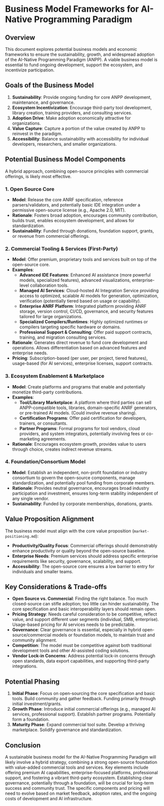 # Business Model Frameworks for AI-Native Programming Paradigm

## Overview

This document explores potential business models and economic frameworks to ensure the sustainability, growth, and widespread adoption of the AI-Native Programming Paradigm (ANPP). A viable business model is essential to fund ongoing development, support the ecosystem, and incentivize participation.

## Goals of the Business Model

1.  **Sustainability**: Provide ongoing funding for core ANPP development, maintenance, and governance.
2.  **Ecosystem Incentivization**: Encourage third-party tool development, library creation, training providers, and consulting services.
3.  **Adoption Drive**: Make adoption economically attractive for organizations.
4.  **Value Capture**: Capture a portion of the value created by ANPP to reinvest in the paradigm.
5.  **Accessibility**: Balance sustainability with accessibility for individual developers, researchers, and smaller organizations.

## Potential Business Model Components

A hybrid approach, combining open-source principles with commercial offerings, is likely most effective.

### 1. Open Source Core

*   **Model**: Release the core ANRF specification, reference parsers/validators, and potentially basic IDE integration under a permissive open-source license (e.g., Apache 2.0, MIT).
*   **Rationale**: Fosters broad adoption, encourages community contribution, builds trust, enables ecosystem development, and allows for standardization.
*   **Sustainability**: Funded through donations, foundation support, grants, or revenue from commercial offerings.

### 2. Commercial Tooling & Services (First-Party)

*   **Model**: Offer premium, proprietary tools and services built on top of the open-source core.
*   **Examples**:
    *   **Advanced IDE Features**: Enhanced AI assistance (more powerful models, specialized features), advanced visualizations, enterprise-level collaboration tools.
    *   **Managed AI Services**: Cloud-hosted AI Integration Service providing access to optimized, scalable AI models for generation, optimization, verification (potentially tiered based on usage or capability).
    *   **Enterprise ANRF Platform**: Integrated platform providing ANRF storage, version control, CI/CD, governance, and security features tailored for large organizations.
    *   **Specialized Compilers/Runtimes**: Highly optimized runtimes or compilers targeting specific hardware or domains.
    *   **Professional Support & Consulting**: Offer paid support contracts, training, and migration consulting services.
*   **Rationale**: Generates direct revenue to fund core development and operations. Allows differentiation based on advanced features and enterprise needs.
*   **Pricing**: Subscription-based (per user, per project, tiered features), usage-based (for AI services), enterprise licenses, support contracts.

### 3. Ecosystem Enablement & Marketplace

*   **Model**: Create platforms and programs that enable and potentially monetize third-party contributions.
*   **Examples**:
    *   **Tool/Library Marketplace**: A platform where third parties can sell ANPP-compatible tools, libraries, domain-specific ANRF generators, or pre-trained AI models. (Could involve revenue sharing).
    *   **Certification Programs**: Offer paid certification for developers, trainers, or consultants.
    *   **Partner Programs**: Formal programs for tool vendors, cloud providers, and system integrators, potentially involving fees or co-marketing agreements.
*   **Rationale**: Encourages ecosystem growth, provides value to users through choice, creates indirect revenue streams.

### 4. Foundation/Consortium Model

*   **Model**: Establish an independent, non-profit foundation or industry consortium to govern the open-source components, manage standardization, and potentially pool funding from corporate members.
*   **Rationale**: Provides neutral governance, encourages broad industry participation and investment, ensures long-term stability independent of any single vendor.
*   **Sustainability**: Funded by corporate memberships, donations, grants.

## Value Proposition Alignment

The business model must align with the core value proposition (`market-positioning.md`):

*   **Productivity/Quality Focus**: Commercial offerings should demonstrably enhance productivity or quality beyond the open-source baseline.
*   **Enterprise Needs**: Premium services should address specific enterprise requirements like security, governance, scalability, and support.
*   **Accessibility**: The open-source core ensures a low barrier to entry for individuals and smaller teams.

## Key Considerations & Trade-offs

*   **Open Source vs. Commercial**: Finding the right balance. Too much closed-source can stifle adoption; too little can hinder sustainability. The core specification and basic interoperability layers should remain open.
*   **Pricing Strategy**: Needs careful consideration to be competitive, reflect value, and support different user segments (individual, SMB, enterprise). Usage-based pricing for AI services needs to be predictable.
*   **Governance**: Clear governance is essential, especially in hybrid open-source/commercial models or foundation models, to maintain trust and community alignment.
*   **Competition**: The model must be competitive against both traditional development tools and other AI-assisted coding solutions.
*   **Vendor Lock-in Concerns**: Address potential lock-in concerns through open standards, data export capabilities, and supporting third-party integrations.

## Potential Phasing

1.  **Initial Phase**: Focus on open-sourcing the core specification and basic tools. Build community and gather feedback. Funding primarily through initial investment/grants.
2.  **Growth Phase**: Introduce initial commercial offerings (e.g., managed AI services, professional support). Establish partner programs. Potentially form a foundation.
3.  **Maturity Phase**: Expand commercial tool suite. Develop a thriving marketplace. Solidify governance and standardization.

## Conclusion

A sustainable business model for the AI-Native Programming Paradigm will likely involve a hybrid strategy, combining a strong open-source foundation with value-added commercial tools and services. Key elements include offering premium AI capabilities, enterprise-focused platforms, professional support, and fostering a vibrant third-party ecosystem. Establishing clear governance, potentially through a foundation, will be crucial for long-term success and community trust. The specific components and pricing will need to evolve based on market feedback, adoption rates, and the ongoing costs of development and AI infrastructure.